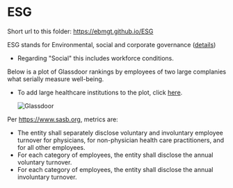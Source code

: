 # ESG

Short url to this folder: https://ebmgt.github.io/ESG

ESG stands for Environmental, social and corporate governance ([details](https://www.wikidoc.org/index.php/Industrial_and_organizational_psychology#Environmental,_social_and_corporate_governance_(ESG)]))

* Regarding "Social" this includes workforce conditions.

Below is a plot of Glassdoor rankings by employees of two large complanies what serially measure well-being.

* To add large healthcare institutions to the plot, click [here](https://github.com/ebmgt/ESG/blob/main/files/Plot-Glassdoor-healthcare-2023-07-14.png).

  ![Glassdoor](../main/files/Plot-Glassdoor-no_healthcare-2023-07-14.png)

  

Per https://www.sasb.org, metrics are:
* The entity shall separately disclose voluntary and involuntary employee turnover for physicians, for non-physician health care practitioners, and for all other employees.
* For each category of employees, the entity shall disclose the annual voluntary turnover.
* For each category of employees, the entity shall disclose the annual involuntary turnover.
